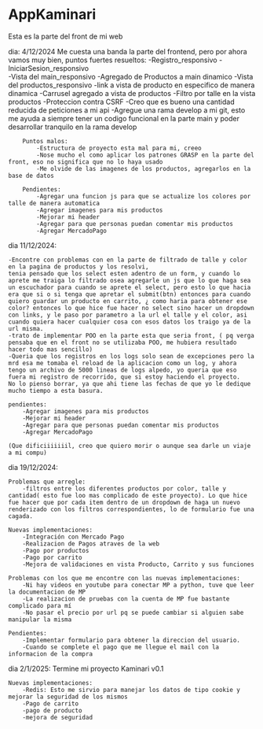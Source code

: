 # AppKaminari
Esta es la parte del front de mi web

dia: 4/12/2024
    Me cuesta una banda la parte del frontend, pero por ahora vamos muy bien, puntos fuertes resueltos:
        -Registro_responsivo
        -IniciarSesion_responsivo  
        -Vista del main_responsivo
        -Agregado de Productos a main dinamico
        -Vista del productos_responsivo
        -link a vista de producto en especifico de manera dinamica
        -Carrusel agregado a vista de productos
        -Filtro por talle en la vista productos
        -Proteccion contra CSRF
        -Creo que es bueno una cantidad reducida de peticiones a mi api
        -Agregue una rama develop a mi git, esto me ayuda a siempre tener un codigo funcional en la parte main y poder desarrollar tranquilo en la rama develop

        Puntos malos: 
            -Estructura de proyecto esta mal para mi, creeo
            -Nose mucho el como aplicar los patrones GRASP en la parte del front, eso no significa que no lo haya usado
            -Me olvide de las imagenes de los productos, agregarlos en la base de datos
        
        Pendientes:
            -Agregar una funcion js para que se actualize los colores por talle de manera automatica
            -Agregar imagenes para mis productos
            -Mejorar mi header
            -Agregar para que personas puedan comentar mis productos
            -Agregar MercadoPago


dia 11/12/2024:

    -Encontre con problemas con en la parte de filtrado de talle y color en la pagina de productos y los resolvi,
    tenia pensado que los select esten adentro de un form, y cuando lo aprete me traiga lo filtrado osea agregarle un js que lo que haga sea un escuchador para cuando se aprete el select, pero esto lo que hacia era que si o si tenga que apretar el submit(btn) entonces para cuando quiero guardar un producto en carrito, ¿ como haria para obtener ese color? entonces lo que hice fue hacer no select sino hacer un dropdown con links, y le paso por parametro a la url el talle y el color, asi cuando quiera hacer cualquier cosa con esos datos los traigo ya de la url misma.
    -trato de implementar POO en la parte esta que seria front, ( pq verga pensaba que en el front no se utilizaba POO, me hubiera resultado hacer todo mas sencillo)
    -Queria que los registros en los logs solo sean de excepciones pero la mrd esa me tomaba el reload de la aplicacion como un log, y ahora tengo un archivo de 5000 lineas de logs alpedo, yo queria que eso fuera mi registro de recorrido, que si estoy haciendo el proyecto.
    No lo pienso borrar, ya que ahi tiene las fechas de que yo le dedique mucho tiempo a esta basura.

    pendientes:
        -Agregar imagenes para mis productos
        -Mejorar mi header
        -Agregar para que personas puedan comentar mis productos
        -Agregar MercadoPago

    (Que dificiiiiiiil, creo que quiero morir o aunque sea darle un viaje a mi compu)

dia 19/12/2024:

    Problemas que arregle:
        -filtros entre los diferentes productos por color, talle y cantidad( esto fue loo mas complicado de este proyecto). Lo que hice fue hacer que por cada item dentro de un dropdown de haga un nuevo renderizado con los filtros correspondientes, lo de formulario fue una cagada.
    
    Nuevas implementaciones:
        -Integración con Mercado Pago
        -Realizacion de Pagos atraves de la web
        -Pago por productos
        -Pago por carrito
        -Mejora de validaciones en vista Producto, Carrito y sus funciones
    
    Problemas con los que me encontre con las nuevas implementaciones:
        -Ni hay videos en youtube para conectar MP a python, tuve que leer la documentacion de MP
        -La realizacion de pruebas con la cuenta de MP fue bastante complicado para mí
        -No pasar el precio por url pq se puede cambiar si alguien sabe manipular la misma

    Pendientes:
        -Implementar formulario para obtener la direccion del usuario.
        -Cuando se complete el pago que me llegue el mail con la informacion de la compra
    
dia 2/1/2025:
    Termine mi proyecto Kaminari v0.1

    Nuevas implementaciones:
        -Redis: Esto me sirvio para manejar los datos de tipo cookie y mejorar la seguridad de los mismos
        -Pago de carrito
        -pago de producto
        -mejora de seguridad
